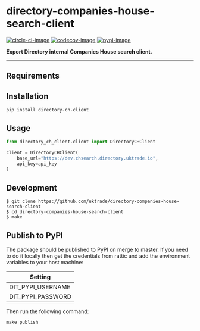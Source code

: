 # directory-companies-house-search-client

[![circle-ci-image]][circle-ci]
[![codecov-image]][codecov]
[![pypi-image]][pypi]

**Export Directory internal Companies House search client.**

---

## Requirements

## Installation

```shell
pip install directory-ch-client
```

## Usage

```python
from directory_ch_client.client import DirectoryCHClient

client = DirectoryCHClient(
    base_url="https://dev.chsearch.directory.uktrade.io",
    api_key=api_key
)
```


## Development

    $ git clone https://github.com/uktrade/directory-companies-house-search-client
    $ cd directory-companies-house-search-client
    $ make


## Publish to PyPI

The package should be published to PyPI on merge to master. If you need to do it locally then get the credentials from rattic and add the environment variables to your host machine:

| Setting                     |
| --------------------------- |
| DIT_PYPI_USERNAME     |
| DIT_PYPI_PASSWORD     |


Then run the following command:

    make publish

[circle-ci-image]: https://circleci.com/gh/uktrade/directory-companies-house-search-client/tree/master.svg?style=svg
[circle-ci]: https://circleci.com/gh/uktrade/directory-companies-house-search-client/tree/master

[codecov-image]: https://codecov.io/gh/uktrade/directory-companies-house-search-client/branch/master/graph/badge.svg
[codecov]: https://codecov.io/gh/uktrade/directory-companies-house-search-client

[pypi-image]: https://badge.fury.io/py/directory-ch-client.svg
[pypi]: https://badge.fury.io/py/directory-ch-client
